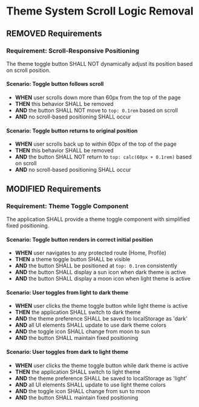 # Theme System Scroll Logic Removal

## REMOVED Requirements

### Requirement: Scroll-Responsive Positioning

The theme toggle button SHALL NOT dynamically adjust its position based on scroll position.

#### Scenario: Toggle button follows scroll
- **WHEN** user scrolls down more than 60px from the top of the page
- **THEN** this behavior SHALL be removed
- **AND** the button SHALL NOT move to `top: 0.1rem` based on scroll
- **AND** no scroll-based positioning SHALL occur

#### Scenario: Toggle button returns to original position
- **WHEN** user scrolls back up to within 60px of the top of the page
- **THEN** this behavior SHALL be removed
- **AND** the button SHALL NOT return to `top: calc(60px + 0.1rem)` based on scroll
- **AND** no scroll-based positioning SHALL occur

## MODIFIED Requirements

### Requirement: Theme Toggle Component

The application SHALL provide a theme toggle component with simplified fixed positioning.

#### Scenario: Toggle button renders in correct initial position
- **WHEN** user navigates to any protected route (Home, Profile)
- **THEN** a theme toggle button SHALL be visible
- **AND** the button SHALL be positioned at `top: 0.1rem` consistently
- **AND** the button SHALL display a sun icon when dark theme is active
- **AND** the button SHALL display a moon icon when light theme is active

#### Scenario: User toggles from light to dark theme
- **WHEN** user clicks the theme toggle button while light theme is active
- **THEN** the application SHALL switch to dark theme
- **AND** the theme preference SHALL be saved to localStorage as 'dark'
- **AND** all UI elements SHALL update to use dark theme colors
- **AND** the toggle icon SHALL change from moon to sun
- **AND** the button SHALL maintain fixed positioning

#### Scenario: User toggles from dark to light theme
- **WHEN** user clicks the theme toggle button while dark theme is active
- **THEN** the application SHALL switch to light theme
- **AND** the theme preference SHALL be saved to localStorage as 'light'
- **AND** all UI elements SHALL update to use light theme colors
- **AND** the toggle icon SHALL change from sun to moon
- **AND** the button SHALL maintain fixed positioning